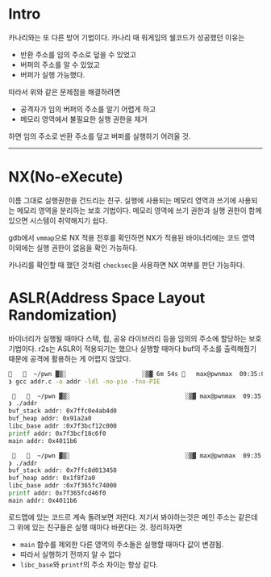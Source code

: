 # Intro
카나리와는 또 다른 방어 기법이다.
카나리 때 워게임의 쉘코드가 성공했던 이유는

- 반환 주소를 임의 주소로 덮을 수 있었고
- 버퍼의 주소를 알 수 있었고
- 버퍼가 실행 가능했다.

따라서 위와 같은 문제점을 해결하려면
- 공격자가 임의 버퍼의 주소를 알기 어렵게 하고
- 메모리 영역에서 불필요한 실행 권한을 제거

하면 임의 주소로 반환 주소를 덮고 버퍼를 실행하기 어려울 것.

---

# NX(No-eXecute)
이름 그대로 실행권한을 건드리는 친구. 실행에 사용되는 메모리 영역과 쓰기에 사용되는 메모리 영역을 분리하는 보호 기법이다.
메모리 영역에 쓰기 권한과 실행 권한이 함께 있으면 시스템이 취약해지기 쉽다.

gdb에서 `vmmap`으로 NX 적용 전후를 확인하면 NX가 적용된 바이너리에는 코드 영역 이외에는 실행 권한이 없음을 확인 가능하다.

카나리를 확인할 때 했던 것처럼 `checksec`을 사용하면 NX 여부를 판단 가능하다.

# ASLR(Address Space Layout Randomization)
바이너리가 실행될 때마다 스택, 힙, 공유 라이브러리 등을 임의의 주소에 할당하는 보호 기법이다. r2s는 ASLR이 적용되기는 했으나 실행할 때마다 buf의 주소를 출력해줬기 때문에 공격에 활용하는 게 어렵지 않았다.

```bash
     ~/pwn ▓▒░                     ░▒▓ 6m 54s    max@pwnmax  09:35:08   
❯ gcc addr.c -o addr -ldl -no-pie -fno-PIE

      ~/pwn ▓▒░                                ░▒▓ max@pwnmax  09:35:47   
❯ ./addr
buf_stack addr: 0x7ffc0e4ab4d0
buf_heap addr: 0x91a2a0
libc_base addr :0x7f3bcf12c000
printf addr: 0x7f3bcf18c6f0
main addr: 0x4011b6

      ~/pwn ▓▒░                                ░▒▓ max@pwnmax  09:35:57   
❯ ./addr
buf_stack addr: 0x7ffc8d013450
buf_heap addr: 0x1f8f2a0
libc_base addr :0x7f365fc74000
printf addr: 0x7f365fcd46f0
main addr: 0x4011b6
```

로드맵에 있는 코드르 계속 돌려보면 저런다. 저기서 봐야하는것은 메인 주소는 같은데 그 위에 있는 친구들은 실행 때마다 바뀐다는 것. 정리하자면

- `main` 함수를 제외한 다른 영역의 주소들은 실행할 때마다 값이 변경됨.
- 따라서 실행하기 전까지 알 수 없다
- `libc_base`와 `printf`의 주소 차이는 항상 같다.
